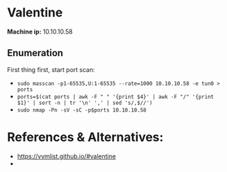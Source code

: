 # Valentine

**Machine ip:** 10.10.10.58

## Enumeration
First thing first, start port scan:
+ `sudo masscan -p1-65535,U:1-65535 --rate=1000 10.10.10.58 -e tun0 > ports`
+ `ports=$(cat ports | awk -F " " '{print $4}' | awk -F "/" '{print $1}' | sort -n | tr '\n' ',' | sed 's/,$//')`
+ `sudo nmap -Pn -sV -sC -p$ports 10.10.10.58`



# References & Alternatives:
+ https://vvmlist.github.io/#valentine
+ 
